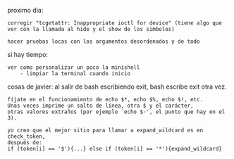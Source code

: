 proximo dia:

	corregir "tcgetattr: Inappropriate ioctl for device" (tiene algo que ver con la llamada al hide y el show de los simbolos)

	hacer pruebas locas con los argumentos desordenados y de todo
	


si hay tiempo:

	ver como personalizar un poco la minishell
		- limpiar la terminal cuando inicio
		


cosas de javier:
	al salir de bash escribiendo exit, bash escribe exit otra vez.

	fíjate en el funcionamiento de echo $*, echo $%, echo $!, etc.
	Unas veces imprime un salto de línea, otra $ y el carácter,
	otras valores extraños (por ejemplo `echo $·', el punto que hay en el 3).

	yo creo que el mejor sitio para llamar a expand_wildcard es en check_token,
	después de:
	if (token[i] == '$'){...} else if (token[i] == '*'){expand_wildcard}

